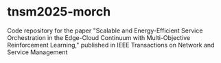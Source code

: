 # tnsm2025-morch

Code repository for the paper "Scalable and Energy-Efficient Service Orchestration in the Edge-Cloud Continuum with Multi-Objective Reinforcement Learning," published in IEEE Transactions on Network and Service Management

